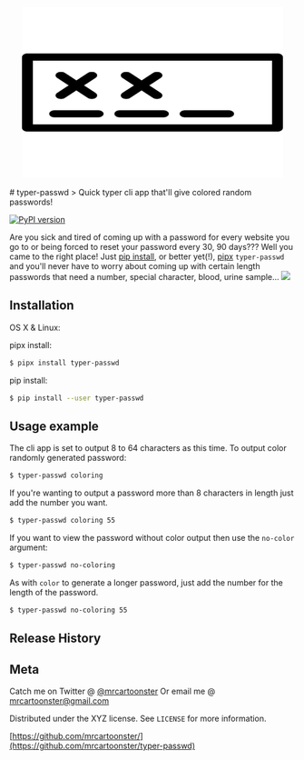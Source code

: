 <p align="center">
  <img width="460" height="300" src="typpic.png">
</p>
# typer-passwd
> Quick typer cli app that'll give colored random passwords!

[![PyPI version](https://badge.fury.io/py/typer-passwd.svg)](https://badge.fury.io/py/typer-passwd)

Are you sick and tired of coming up with a password for every website you go to or being forced to reset your password every 30, 90 days??? Well you came to the right place! Just [pip install](https://realpython.com/what-is-pip/#installing-packages-with-pip), or better yet(!), [pipx](https://pipxproject.github.io/pipx/examples/#pipx-install-examples) `typer-passwd` and you'll never have to worry about coming up with certain length passwords that need a number, special character, blood, urine sample...
![](header.png)

## Installation

OS X & Linux:

pipx install:

```bash
$ pipx install typer-passwd
```

pip install:

```bash
$ pip install --user typer-passwd
```


## Usage example

The cli app is set to output 8 to 64 characters as this time. To output color randomly generated password:

```bash
$ typer-passwd coloring
```

If you're wanting to output a password more than 8 characters in length just add the number you want.

```bash
$ typer-passwd coloring 55
```

If you want to view the password without color output then use the `no-color` argument:

```bash
$ typer-passwd no-coloring
```

As with `color` to generate a longer password, just add the number for the length of the password.

```bash
$ typer-passwd no-coloring 55
```


## Release History


## Meta

Catch me on Twitter @ [@mrcartoonster](https://twitter.com/mrcartoonster)
Or email me @ mrcartoonster@gmail.com

Distributed under the XYZ license. See ``LICENSE`` for more information.

[https://github.com/mrcartoonster/](https://github.com/mrcartoonster/typer-passwd)
